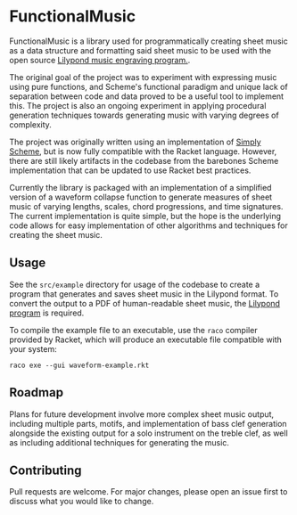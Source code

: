 # FunctionalMusic

FunctionalMusic is a library used for programmatically creating sheet music as a data structure and formatting said sheet music to be used with the open source [Lilypond music engraving program.](http://lilypond.org/).

The original goal of the project was to experiment with expressing music using pure functions, and Scheme's functional paradigm and unique lack of separation between code and data proved to be a useful tool to implement this. The project is also an ongoing experiment in applying procedural generation techniques towards generating music with varying degrees of complexity.

The project was originally written using an implementation of [Simply Scheme](https://people.eecs.berkeley.edu/~bh/ss-toc2.html), but is now fully compatible with the Racket language. However, there are still likely artifacts in the codebase from the barebones Scheme implementation that can be updated to use Racket best practices.

Currently the library is packaged with an implementation of a simplified version of a waveform collapse function to generate measures of sheet music of varying lengths, scales, chord progressions, and time signatures. The current implementation is quite simple, but the hope is the underlying code allows for easy implementation of other algorithms and techniques for creating the sheet music.

## Usage

See the ```src/example``` directory for usage of the codebase to create a program that generates and saves sheet music in the Lilypond format. To convert the output to a PDF of human-readable sheet music, the [Lilypond program](http://lilypond.org) is required.

To compile the example file to an executable, use the ```raco``` compiler provided by Racket, which will produce an executable file compatible with your system:

```raco exe --gui waveform-example.rkt```

## Roadmap

Plans for future development involve more complex sheet music output, including multiple parts, motifs, and implementation of bass clef generation alongside the existing output for a solo instrument on the treble clef, as well as including additional techniques for generating the music.

## Contributing
Pull requests are welcome. For major changes, please open an issue first to discuss what you would like to change.

